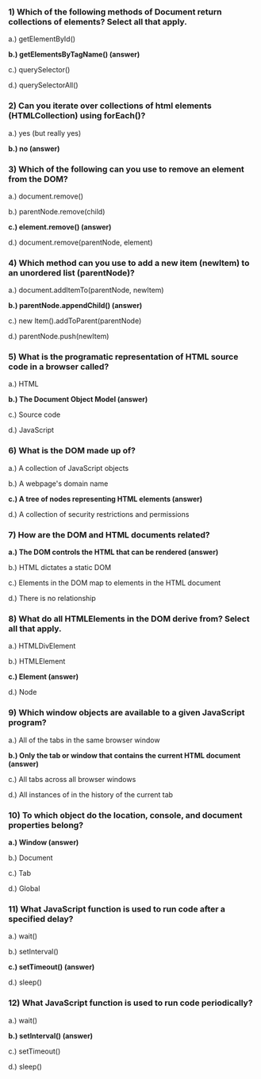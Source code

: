 ### 1) Which of the following methods of Document return collections of elements? Select all that apply.
a.) getElementById()

**b.) getElementsByTagName() (answer)**

c.) querySelector()

d.) querySelectorAll()

### 2) Can you iterate over collections of html elements (HTMLCollection) using forEach()?
a.) yes (but really yes)

**b.) no (answer)**
### 3) Which of the following can you use to remove an element from the DOM?
a.) document.remove()

b.) parentNode.remove(child)

**c.) element.remove() (answer)**

d.) document.remove(parentNode, element)
### 4) Which method can you use to add a new item (newItem) to an unordered list (parentNode)?
a.) document.addItemTo(parentNode, newItem)

**b.) parentNode.appendChild() (answer)**

c.) new Item().addToParent(parentNode)

d.) parentNode.push(newItem)
### 5) What is the programatic representation of HTML source code in a browser called?
a.) HTML

**b.) The Document Object Model (answer)**

c.) Source code

d.) JavaScript
### 6) What is the DOM made up of?
a.) A collection of JavaScript objects

b.) A webpage's domain name

**c.) A tree of nodes representing HTML elements (answer)**

d.) A collection of security restrictions and permissions
### 7) How are the DOM and HTML documents related?
**a.) The DOM controls the HTML that can be rendered (answer)**

b.) HTML dictates a static DOM

c.) Elements in the DOM map to elements in the HTML document

d.) There is no relationship
### 8) What do all HTMLElements in the DOM derive from? Select all that apply.
a.) HTMLDivElement

b.) HTMLElement

**c.) Element (answer)**

d.) Node
### 9) Which window objects are available to a given JavaScript program?
a.) All of the tabs in the same browser window

**b.) Only the tab or window that contains the current HTML document (answer)**

c.) All tabs across all browser windows

d.) All instances of in the history of the current tab
### 10) To which object do the location, console, and document properties belong?
**a.) Window (answer)**

b.) Document

c.) Tab

d.) Global
### 11) What JavaScript function is used to run code after a specified delay?
a.) wait()

b.) setInterval()

**c.) setTimeout()  (answer)**

d.) sleep()
### 12) What JavaScript function is used to run code periodically?
a.) wait()

**b.) setInterval()  (answer)**

c.) setTimeout()

d.) sleep()
